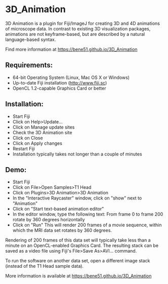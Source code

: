 3D_Animation
============
3D Animation is a plugin for Fiji/ImageJ for creating 3D and 4D animations of microscope data. In contrast to existing 3D 
visualization packages, animations are not keyframe-based, but are described by a natural language-based syntax.

Find more information at https://bene51.github.io/3D_Animation

Requirements:
-------------
* 64-bit Operating System (Linux, Mac OS X or Windows)
* Up-to-date Fiji installation (http://www.fiji.sc)
* OpenCL 1.2-capable Graphics Card or better

Installation:
-------------
* Start Fiji
* Click on Help>Update...
* Click on Manage update sites
* Check the 3D Animation site
* Click on Close
* Click on Apply changes
* Restart Fiji
* Installation typically takes not longer than a couple of minutes

Demo:
-----
* Start Fiji
* Click on File>Open Samples>T1 Head
* Click on Plugins>3D Animation>3D Animation
* In the "Interactive Raycaster" window, click on "show" next to "Animation"
* Click on "Start text-based animation editor"
* In the editor window, type the following text:
  From frame 0 to frame 200 rotate by 360 degrees horizontally
* Click on "Run"
  This will render 200 frames of a movie sequence, within which the MRI data set rotates by 360 degrees.

Rendering of 200 frames of this data set will typically take less than a minute on an OpenCL-enabled Graphics Card.
The resulting stack can be saved as a video file using Fiji's File>Save As>AVI... command.

To run the software on another data set, open a different image stack (instead of the T1 Head sample data).

More information is available at https://bene51.github.io/3D_Animation

